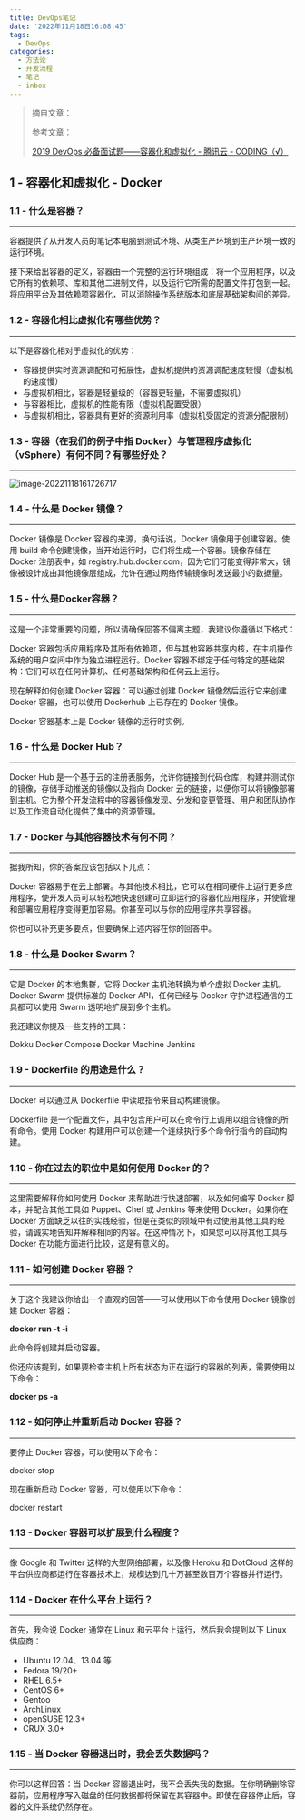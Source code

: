 ```yaml
---
title: DevOps笔记
date: '2022年11月18日16:08:45'
tags:
  - DevOps
categories:
  - 方法论
  - 开发流程
  - 笔记
  - inbox
---
```




>   摘自文章：
>
>   参考文章：
>
>   [2019 DevOps 必备面试题——容器化和虚拟化 - 腾讯云 - CODING（√）](https://cloud.tencent.com/developer/article/1510975)

## 1 - 容器化和虚拟化 - Docker



### 1.1 - 什么是容器？

---

容器提供了从开发人员的笔记本电脑到测试环境、从类生产环境到生产环境一致的运行环境。

接下来给出容器的定义，容器由一个完整的运行环境组成：将一个应用程序，以及它所有的依赖项、库和其他二进制文件，以及运行它所需的配置文件打包到一起。将应用平台及其依赖项容器化，可以消除操作系统版本和底层基础架构间的差异。



### 1.2 - 容器化相比虚拟化有哪些优势？

---

以下是容器化相对于虚拟化的优势：

-   容器提供实时资源调配和可拓展性，虚拟机提供的资源调配速度较慢（虚拟机的速度慢）
-   与虚拟机相比，容器是轻量级的（容器更轻量，不需要虚拟机）
-   与容器相比，虚拟机的性能有限（虚拟机配置受限）
-   与虚拟机相比，容器具有更好的资源利用率（虚拟机受固定的资源分配限制）



### 1.3 - 容器（在我们的例子中指 Docker）与管理程序虚拟化（vSphere）有何不同？有哪些好处？

---

![image-20221118161726717](https://cdn.jsdelivr.net/gh/Alec-97/alec-s-images-cloud/img/202211181617804.png)



### 1.4 - 什么是 Docker 镜像？

---

Docker 镜像是 Docker 容器的来源，换句话说，Docker 镜像用于创建容器。使用 build 命令创建镜像，当开始运行时，它们将生成一个容器。镜像存储在 Docker 注册表中，如 registry.hub.docker.com，因为它们可能变得非常大，镜像被设计成由其他镜像层组成，允许在通过网络传输镜像时发送最小的数据量。



### 1.5 - 什么是Docker容器？

---

这是一个非常重要的问题，所以请确保回答不偏离主题，我建议你遵循以下格式：

Docker 容器包括应用程序及其所有依赖项，但与其他容器共享内核，在主机操作系统的用户空间中作为独立进程运行。Docker 容器不绑定于任何特定的基础架构：它们可以在任何计算机、任何基础架构和任何云上运行。

现在解释如何创建 Docker 容器：可以通过创建 Docker 镜像然后运行它来创建 Docker 容器，也可以使用 Dockerhub 上已存在的 Docker 镜像。

Docker 容器基本上是 Docker 镜像的运行时实例。



### 1.6 - 什么是 Docker Hub？

---

Docker Hub 是一个基于云的注册表服务，允许你链接到代码仓库，构建并测试你的镜像，存储手动推送的镜像以及指向 Docker 云的链接，以便你可以将镜像部署到主机。它为整个开发流程中的容器镜像发现、分发和变更管理、用户和团队协作以及工作流自动化提供了集中的资源管理。



### 1.7 - Docker 与其他容器技术有何不同？

---

据我所知，你的答案应该包括以下几点：

Docker 容器易于在云上部署。与其他技术相比，它可以在相同硬件上运行更多应用程序，使开发人员可以轻松地快速创建可立即运行的容器化应用程序，并使管理和部署应用程序变得更加容易。你甚至可以与你的应用程序共享容器。

你也可以补充更多要点，但要确保上述内容在你的回答中。



### 1.8 - 什么是 Docker Swarm？

---

它是 Docker 的本地集群，它将 Docker 主机池转换为单个虚拟 Docker 主机。Docker Swarm 提供标准的 Docker API，任何已经与 Docker 守护进程通信的工具都可以使用 Swarm 透明地扩展到多个主机。

我还建议你提及一些支持的工具：

Dokku
Docker Compose
Docker Machine
Jenkins



### 1.9 - Dockerfile 的用途是什么？

---

Docker 可以通过从 Dockerfile 中读取指令来自动构建镜像。

Dockerfile 是一个配置文件，其中包含用户可以在命令行上调用以组合镜像的所有命令。使用 Docker 构建用户可以创建一个连续执行多个命令行指令的自动构建。



### 1.10 - 你在过去的职位中是如何使用 Docker 的？

---

这里需要解释你如何使用 Docker 来帮助进行快速部署，以及如何编写 Docker 脚本，并配合其他工具如 Puppet、Chef 或 Jenkins 等来使用 Docker。如果你在 Docker 方面缺乏以往的实践经验，但是在类似的领域中有过使用其他工具的经验，请诚实地告知并解释相同的内容。在这种情况下，如果您可以将其他工具与 Docker 在功能方面进行比较，这是有意义的。



### 1.11 - 如何创建 Docker 容器？

---

关于这个我建议你给出一个直观的回答——可以使用以下命令使用 Docker 镜像创建 Docker 容器：  

**docker run -t -i <image name> <command name>**  

此命令将创建并启动容器。

你还应该提到，如果要检查主机上所有状态为正在运行的容器的列表，需要使用以下命令：  

**docker ps -a**



### 1.12 - 如何停止并重新启动 Docker 容器？

---

要停止 Docker 容器，可以使用以下命令：  

docker stop <container ID>

现在重新启动 Docker 容器，可以使用以下命令：  

docker restart <container ID>



### 1.13 - Docker 容器可以扩展到什么程度？

---

像 Google 和 Twitter 这样的大型网络部署，以及像 Heroku 和 DotCloud 这样的平台供应商都运行在容器技术上，规模达到几十万甚至数百万个容器并行运行。



### 1.14 - Docker 在什么平台上运行？

---

首先，我会说 Docker 通常在 Linux 和云平台上运行，然后我会提到以下 Linux 供应商：

+   Ubuntu 12.04、13.04 等
+   Fedora 19/20+
+   RHEL 6.5+
+   CentOS 6+
+   Gentoo
+   ArchLinux
+   openSUSE 12.3+
+   CRUX 3.0+



### 1.15 - 当 Docker 容器退出时，我会丢失数据吗？

---

你可以这样回答：当 Docker 容器退出时，我不会丢失我的数据。在你明确删除容器前，应用程序写入磁盘的任何数据都将保留在其容器中。即使在容器停止后，容器的文件系统仍然存在。



